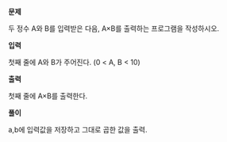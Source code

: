 **문제**

두 정수 A와 B를 입력받은 다음, A×B를 출력하는 프로그램을 작성하시오.


**입력**

첫째 줄에 A와 B가 주어진다. (0 < A, B < 10)


**출력**

첫째 줄에 A×B를 출력한다.


**풀이**

a,b에 입력값을 저장하고 그대로 곱한 값을 출력.
